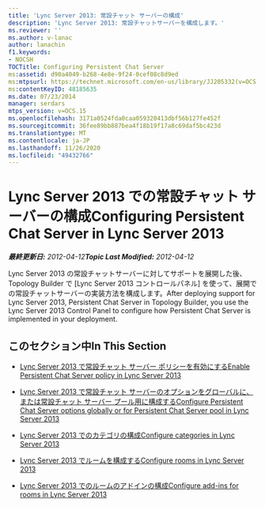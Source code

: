```yaml
---
title: 'Lync Server 2013: 常設チャット サーバーの構成'
description: 'Lync Server 2013: 常設チャットサーバーを構成します。'
ms.reviewer: ''
ms.author: v-lanac
author: lanachin
f1.keywords:
- NOCSH
TOCTitle: Configuring Persistent Chat Server
ms:assetid: d90a4049-b268-4e8e-9f24-0cef08c8d9ed
ms:mtpsurl: https://technet.microsoft.com/en-us/library/JJ205332(v=OCS.15)
ms:contentKeyID: 48185635
ms.date: 07/23/2014
manager: serdars
mtps_version: v=OCS.15
ms.openlocfilehash: 3171a0524fda0caa059320413dbf56b127fe452f
ms.sourcegitcommit: 36fee89bb887bea4f18b19f17a8c69daf5bc423d
ms.translationtype: MT
ms.contentlocale: ja-JP
ms.lasthandoff: 11/26/2020
ms.locfileid: "49432766"
---
```

# <a name="configuring-persistent-chat-server-in-lync-server-2013"></a><span data-ttu-id="517ee-103">Lync Server 2013 での常設チャット サーバーの構成</span><span class="sxs-lookup"><span data-stu-id="517ee-103">Configuring Persistent Chat Server in Lync Server 2013</span></span>

<div data-xmlns="http://www.w3.org/1999/xhtml">

<div class="topic" data-xmlns="http://www.w3.org/1999/xhtml" data-msxsl="urn:schemas-microsoft-com:xslt" data-cs="https://msdn.microsoft.com/">

<div data-asp="https://msdn2.microsoft.com/asp">



</div>

<div id="mainSection">

<div id="mainBody"><span data-ttu-id="517ee-104">

<span> </span></span><span class="sxs-lookup"><span data-stu-id="517ee-104">

<span> </span></span></span>

<span data-ttu-id="517ee-105">_**最終更新日:** 2012-04-12_</span><span class="sxs-lookup"><span data-stu-id="517ee-105">_**Topic Last Modified:** 2012-04-12_</span></span>

<span data-ttu-id="517ee-106">Lync Server 2013 の常設チャットサーバーに対してサポートを展開した後、Topology Builder で [Lync Server 2013 コントロールパネル] を使って、展開での常設チャットサーバーの実装方法を構成します。</span><span class="sxs-lookup"><span data-stu-id="517ee-106">After deploying support for Lync Server 2013, Persistent Chat Server in Topology Builder, you use the Lync Server 2013 Control Panel to configure how Persistent Chat Server is implemented in your deployment.</span></span>

<div>

## <a name="in-this-section"></a><span data-ttu-id="517ee-107">このセクション中</span><span class="sxs-lookup"><span data-stu-id="517ee-107">In This Section</span></span>

  - [<span data-ttu-id="517ee-108">Lync Server 2013 で常設チャット サーバー ポリシーを有効にする</span><span class="sxs-lookup"><span data-stu-id="517ee-108">Enable Persistent Chat Server policy in Lync Server 2013</span></span>](lync-server-2013-enable-persistent-chat-server-policy.md)

  - [<span data-ttu-id="517ee-109">Lync Server 2013 で常設チャット サーバーのオプションをグローバルに、または常設チャット サーバー プール用に構成する</span><span class="sxs-lookup"><span data-stu-id="517ee-109">Configure Persistent Chat Server options globally or for Persistent Chat Server pool in Lync Server 2013</span></span>](lync-server-2013-configure-persistent-chat-server-options-globally-or-for-persistent-chat-server-pool.md)

  - [<span data-ttu-id="517ee-110">Lync Server 2013 でのカテゴリの構成</span><span class="sxs-lookup"><span data-stu-id="517ee-110">Configure categories in Lync Server 2013</span></span>](lync-server-2013-configure-categories.md)

  - [<span data-ttu-id="517ee-111">Lync Server 2013 でルームを構成する</span><span class="sxs-lookup"><span data-stu-id="517ee-111">Configure rooms in Lync Server 2013</span></span>](lync-server-2013-configure-rooms.md)

  - [<span data-ttu-id="517ee-112">Lync Server 2013 でのルームのアドインの構成</span><span class="sxs-lookup"><span data-stu-id="517ee-112">Configure add-ins for rooms in Lync Server 2013</span></span>](lync-server-2013-configure-add-ins-for-rooms.md)

<span data-ttu-id="517ee-113"></div>

</div>

<span> </span>

</div>

</div>

</span><span class="sxs-lookup"><span data-stu-id="517ee-113"></div>

</div>

<span> </span>

</div>

</div>

</span></span></div>

